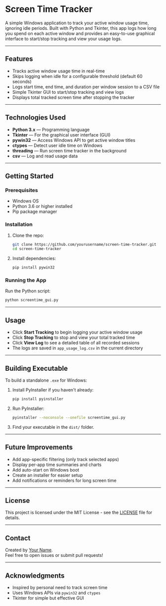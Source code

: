 # Screen Time Tracker

A simple Windows application to track your active window usage time, ignoring idle periods. Built with Python and Tkinter, this app logs how long you spend on each active window and provides an easy-to-use graphical interface to start/stop tracking and view your usage logs.

---

## Features

- Tracks active window usage time in real-time
- Skips logging when idle for a configurable threshold (default 60 seconds)
- Logs start time, end time, and duration per window session to a CSV file
- Simple Tkinter GUI to start/stop tracking and view logs
- Displays total tracked screen time after stopping the tracker

---

## Technologies Used

- **Python 3.x** — Programming language
- **Tkinter** — For the graphical user interface (GUI)
- **pywin32** — Access Windows API to get active window titles
- **ctypes** — Detect user idle time on Windows
- **threading** — Run screen time tracker in the background
- **csv** — Log and read usage data

---

## Getting Started

### Prerequisites

- Windows OS
- Python 3.6 or higher installed
- Pip package manager

### Installation

1. Clone the repo:

   ```bash
   git clone https://github.com/yourusername/screen-time-tracker.git
   cd screen-time-tracker
   ```

2. Install dependencies:

   ```bash
   pip install pywin32
   ```

### Running the App

Run the Python script:

```bash
python screentime_gui.py
```

---

## Usage

- Click **Start Tracking** to begin logging your active window usage
- Click **Stop Tracking** to stop and view your total tracked time
- Click **View Log** to see a detailed table of all recorded sessions
- The logs are saved in `app_usage_log.csv` in the current directory

---

## Building Executable

To build a standalone `.exe` for Windows:

1. Install PyInstaller if you haven't already:

   ```bash
   pip install pyinstaller
   ```

2. Run PyInstaller:

   ```bash
   pyinstaller --noconsole --onefile screentime_gui.py
   ```

3. Find your executable in the `dist/` folder.

---

## Future Improvements

- Add app-specific filtering (only track selected apps)
- Display per-app time summaries and charts
- Add auto-start on Windows boot
- Create an installer for easier setup
- Add notifications or reminders for long screen time

---

## License

This project is licensed under the MIT License - see the [LICENSE](LICENSE) file for details.

---

## Contact

Created by [Your Name](https://github.com/yourusername).  
Feel free to open issues or submit pull requests!

---

## Acknowledgments

- Inspired by personal need to track screen time
- Uses Windows APIs via `pywin32` and `ctypes`
- Tkinter for simple but effective GUI
